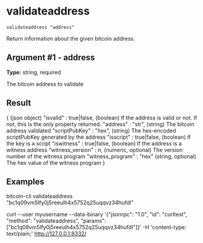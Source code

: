 # validateaddress

`validateaddress "address"`

Return information about the given bitcoin address.

## Argument #1 - address

**Type:** string, required

The bitcoin address to validate

## Result

{                               (json object)
  "isvalid" : true|false,       (boolean) If the address is valid or not. If not, this is the only property returned.
  "address" : "str",            (string) The bitcoin address validated
  "scriptPubKey" : "hex",       (string) The hex-encoded scriptPubKey generated by the address
  "isscript" : true|false,      (boolean) If the key is a script
  "iswitness" : true|false,     (boolean) If the address is a witness address
  "witness_version" : n,        (numeric, optional) The version number of the witness program
  "witness_program" : "hex"     (string, optional) The hex value of the witness program
}

## Examples

bitcoin-cli validateaddress "bc1q09vm5lfy0j5reeulh4x5752q25uqqvz34hufdl"

curl --user myusername --data-binary '{"jsonrpc": "1.0", "id": "curltest", "method": "validateaddress", "params": ["bc1q09vm5lfy0j5reeulh4x5752q25uqqvz34hufdl"]}' -H 'content-type: text/plain;' http://127.0.0.1:8332/